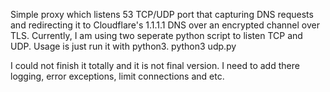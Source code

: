 Simple proxy which listens 53 TCP/UDP port that capturing DNS requests and redirecting it to Cloudflare's 1.1.1.1 DNS over an encrypted channel over TLS.
Currently, I am using two seperate python script to listen TCP and UDP. 
Usage is just run it with python3.
python3 udp.py


I could not finish it totally and it is not final version. I need to add there logging, error exceptions, limit connections and etc. 